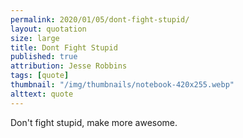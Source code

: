 ```yaml
---
permalink: 2020/01/05/dont-fight-stupid/
layout: quotation
size: large
title: Dont Fight Stupid
published: true
attribution: Jesse Robbins
tags: [quote]
thumbnail: "/img/thumbnails/notebook-420x255.webp"
alttext: quote
---
```


Don't fight stupid, make more awesome.
